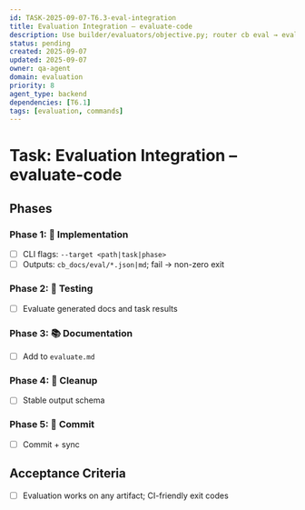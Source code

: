 ```yaml
---
id: TASK-2025-09-07-T6.3-eval-integration
title: Evaluation Integration – evaluate-code
description: Use builder/evaluators/objective.py; router cb eval → eval:objective; rule @rules/evaluate-code
status: pending
created: 2025-09-07
updated: 2025-09-07
owner: qa-agent
domain: evaluation
priority: 8
agent_type: backend
dependencies: [T6.1]
tags: [evaluation, commands]
---
```


# Task: Evaluation Integration – evaluate-code

## Phases
### Phase 1: 🚀 Implementation
- [ ] CLI flags: `--target <path|task|phase>`
- [ ] Outputs: `cb_docs/eval/*.json|md`; fail → non-zero exit

### Phase 2: 🧪 Testing
- [ ] Evaluate generated docs and task results

### Phase 3: 📚 Documentation
- [ ] Add to `evaluate.md`

### Phase 4: 🧹 Cleanup
- [ ] Stable output schema

### Phase 5: 💾 Commit
- [ ] Commit + sync

## Acceptance Criteria
- [ ] Evaluation works on any artifact; CI-friendly exit codes
